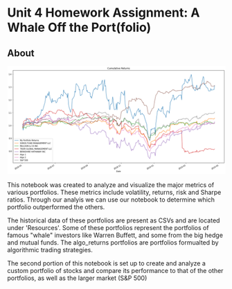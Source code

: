 # Unit 4 Homework Assignment: A Whale Off the Port(folio)

## About 

![Cumulative Returns](Cumulative_Returns_of_Multiple_Porfolios.png)

This notebook was created to analyze and visualize the major metrics of various portfolios. These metrics include volatility, returns, risk and Sharpe ratios. Through our analyis we can use our notebook to determine which portfolio outperformed the others. 

The historical data of these portfolios are present as CSVs and are located under 'Resources'. Some of these portfolios represent the portfolios of famous "whale" investors like Warren Buffett, and some from the big hedge and mutual funds. The algo_returns portfolios are portfolios formualted by algorithmic trading strategies. 

The second portion of this notebook is set up to create and analyze a custom portfolio of stocks and compare its performance to that of the other portfolios, as well as the larger market (S&P 500)
